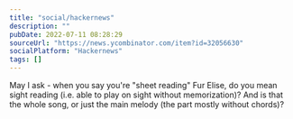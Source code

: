 ```yaml
---
title: "social/hackernews"
description: ""
pubDate: 2022-07-11 08:28:29
sourceUrl: "https://news.ycombinator.com/item?id=32056630"
socialPlatform: "Hackernews"
tags: []
---
```


May I ask - when you say you&#x27;re &quot;sheet reading&quot; Fur Elise, do you mean sight reading (i.e. able to play on sight without memorization)? And is that the whole song, or just the main melody (the part mostly without chords)?
